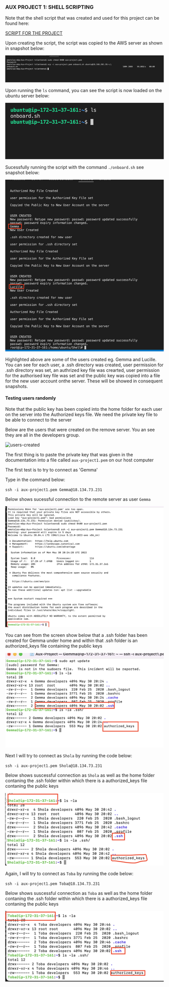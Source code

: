 ### AUX PROJECT 1: SHELL SCRIPTING
Note that the shell script that was created and used for this project can be found here:

[SCRIPT FOR THE PROJECT](https://github.com/tolaadisa/Aux-Project/blob/main/onboard.sh)


Upon creating the script, the script was copied to the AWS server as shown in snapshot below:

![copy-script](./Images/copy-script.png)

Upon running the `ls` command, you can see the script is now loaded on the ubuntu server below:

![script-copied](./Images/script-copied.png)

Sucessfully running the script with the command `./onboard.sh` see snapshot below:

![script-run](./Images/script-run.png)

Highlighted above are some of the users created eg. Gemma and Lucille. You can see for each user, a .ssh directory was created, user permission for .ssh directory was set, an authrized key file was crearted, user permission for the authorised key file was set and the public key was copied into a file for the new user account onthe server. These will be showed in consequent snapshots. 


#### Testing users randomly
Note that the public key has been copied into the home folder for each user on the server into the Authorized keys file. We need the private key file to be able to connect to the server

Below are the users that were created on the remove server. You an see they are all in the developers group.

![users-created](./Images/.png)

The first thing is to paste the private key that was given in the documentation into a file called `aux-project1.pem` on our host computer

The first test is to try to connect as 'Gemma'

Type in the command below:

`ssh -i aux-project1.pem Gemma@18.134.73.231`

Below shows sucessful connection to the remote server as user `Gemma`


![Gemma-connected](./Images/Gemma-connected.png)

You can see from the screen show below that a .ssh folder has been created for Gemma under home and within that .ssh folder is an authorized_keys file containing the public keys

![Gemma-home](./Images/Gemma-home.png)

Next I will try to connect as `Shola` by running the code below:

`ssh -i aux-project1.pem Shola@18.134.73.231`
 
 Below shows suscessful connection as `Shola` as well as the home folder contaning the .ssh folder within which there is a authorized_keys file contaning the public keys

 ![Shola-connected](./Images/Shola-connected.png)


Again, I will try to connect as `Toba` by running the code below:

`ssh -i aux-project1.pem Toba@18.134.73.231`
 
 Below shows suscessful connection as `Toba` as well as the home folder contaning the .ssh folder within which there is a authorized_keys file contaning the public keys

 ![Toba-connected](./Images/Toba-connected.png)